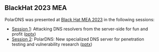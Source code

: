 ## BlackHat 2023 MEA

PolarDNS was presented at [Black Hat MEA 2023](https://blackhatmea.com/) in the following sessions:

- [Session 1](https://blackhatmea.com/session/attacking-dns-resolvers-server-side-fun-and-profit): Attacking DNS resolvers from the server-side for fun and profit ([pptx](https://polardns-pub.s3.us-east-2.amazonaws.com/BHMEA23-Briefing-Attacking_DNS_Resolvers_From_Server-Side.pptx))
- [Session 2](https://blackhatmea.com/session/polardns-new-specialized-dns-server-penetration-testing-and-vulnerability-research): PolarDNS: New specialized DNS server for penetration testing and vulnerability research ([pptx](https://polardns-pub.s3.us-east-2.amazonaws.com/BHMEA23-Arsenals-PolarDNS_Specialized_DNS_Server_For_Penetration_Testing.pptx))
